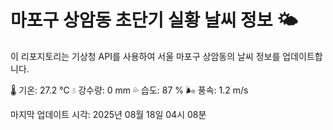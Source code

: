 
# 마포구 상암동 초단기 실황 날씨 정보 🌤️

이 리포지토리는 기상청 API를 사용하여 서울 마포구 상암동의 날씨 정보를 업데이트합니다. 

🌡️ 기온: 27.2 ℃
💧 강수량: 0 mm
💦 습도: 87 %
🌬️ 풍속: 1.2 m/s

마지막 업데이트 시각: 2025년 08월 18일 04시 08분    
